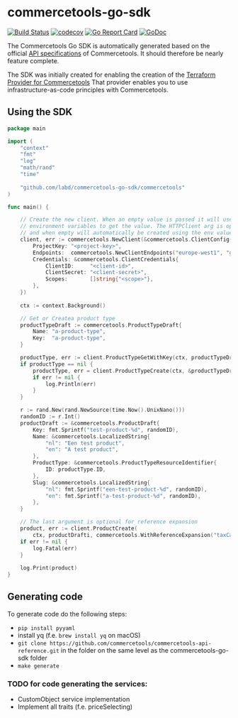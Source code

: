 # commercetools-go-sdk

[![Build Status](https://github.com/labd/commercetools-go-sdk/workflows/Go%20Tests/badge.svg)](https://github.com/labd/commercetools-go-sdk/workflows/)
[![codecov](https://codecov.io/gh/LabD/commercetools-go-sdk/branch/master/graph/badge.svg)](https://codecov.io/gh/LabD/commercetools-go-sdk)
[![Go Report Card](https://goreportcard.com/badge/github.com/labd/commercetools-go-sdk)](https://goreportcard.com/report/github.com/labd/commercetools-go-sdk)
[![GoDoc](https://godoc.org/github.com/labd/commercetools-go-sdk?status.svg)](https://godoc.org/github.com/labd/commercetools-go-sdk)

The Commercetools Go SDK is automatically generated based on the official [API specifications](https://github.com/commercetools/commercetools-api-reference) 
of Commercetools. It should therefore be nearly feature complete.

The SDK was initially created for enabling the creation of the
[Terraform Provider for Commercetools](https://github.com/labd/terraform-provider-commercetools) 
That provider enables you to use infrastructure-as-code principles with Commercetools.


## Using the SDK


```go
package main

import (
    "context"
    "fmt"
    "log"
    "math/rand"
    "time"
    
    "github.com/labd/commercetools-go-sdk/commercetools"
)

func main() {

    // Create the new client. When an empty value is passed it will use the CTP_*
    // environment variables to get the value. The HTTPClient arg is optional,
    // and when empty will automatically be created using the env values.
    client, err := commercetools.NewClient(&commercetools.ClientConfig{
        ProjectKey: "<project-key>",
        Endpoints:  commercetools.NewClientEndpoints("europe-west1", "gcp"),
        Credentials: &commercetools.ClientCredentials{
            ClientID:     "<client-id>",
            ClientSecret: "<client-secret>",
            Scopes:       []string{"<scope>"},
        },
    })
    
    ctx := context.Background()

    // Get or Createa product type
    productTypeDraft := commercetools.ProductTypeDraft{
        Name: "a-product-type",
        Key:  "a-product-type",
    }

    productType, err := client.ProductTypeGetWithKey(ctx, productTypeDraft.Key)
    if productType == nil {
        productType, err = client.ProductTypeCreate(ctx, &productTypeDraft)
        if err != nil {
            log.Println(err)
        }
    }

    r := rand.New(rand.NewSource(time.Now().UnixNano()))
    randomID := r.Int()
    productDraft := &commercetools.ProductDraft{
        Key: fmt.Sprintf("test-product-%d", randomID),
        Name: &commercetools.LocalizedString{
            "nl": "Een test product",
            "en": "A test product",
        },
        ProductType: &commercetools.ProductTypeResourceIdentifier{
            ID: productType.ID,
        },
        Slug: &commercetools.LocalizedString{
            "nl": fmt.Sprintf("een-test-product-%d", randomID),
            "en": fmt.Sprintf("a-test-product-%d", randomID),
        },
    }

    // The last argument is optional for reference expansion
    product, err := client.ProductCreate(
        ctx, productDrafti, commercetools.WithReferenceExpansion("taxCategory"))
    if err != nil {
        log.Fatal(err)
    }
    
    log.Print(product)
}
```

## Generating code

To generate code do the following steps:
- `pip install pyyaml`
- install yq (f.e. `brew install yq` on macOS)
- `git clone https://github.com/commercetools/commercetools-api-reference.git` in the folder on the same level as the commercetools-go-sdk folder
- `make generate`


### TODO for code generating the services:
- CustomObject service implementation
- Implement all traits (f.e. priceSelecting)
